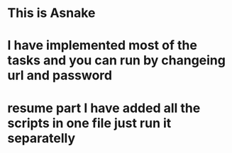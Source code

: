 
# This is Asnake

# I have implemented most of the tasks and you can run by changeing url and password

# resume part I have added all the scripts in one file just run it separatelly